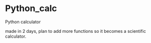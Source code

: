 # Python_calc
Python calculator

made in 2 days, plan to add more functions so it becomes a scientific calculator.
